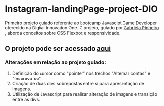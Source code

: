 # Instagram-landingPage-project-DIO
Primeiro projeto guiado referente ao bootcamp Javascipt Game Developer oferecido na Digital Innovation One. O projeto, guiado por <a href="https://github.com/SpruceGabriela">Gabriela Pinheiro </a>, aborda conceitos sobre CSS Flexbox e responsividade.
 
 ## O projeto pode ser acessado <a href="https://instagram-landing-page.mrcs22.repl.co/">aqui</a>

### Alterações em relação ao projeto guiado:
 1. Definição do cursor como "pointer" nos trechos "Alternar contas" e "Inscreva-se".
 2. Criação de duas divs sobrepostas entre si para apresentação de imagens.
 3. Utilização de Javascript para realizar alteração de imagens e transição entre as divs.
